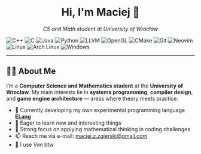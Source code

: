 <h1 align="center">Hi, I'm Maciej 👋</h1>

<p align="center">
  <em>CS and Math student at University of Wrocław</em>
</p>


![C++](https://img.shields.io/badge/Code-C++-informational?style=flat&logo=cplusplus&logoColor=white&color=00599C)
![C](https://img.shields.io/badge/Code-C-informational?style=flat&logo=c&logoColor=white&color=00599C)
![Java](https://img.shields.io/badge/Code-Java-informational?style=flat&logo=java&logoColor=white&color=007396)
![Python](https://img.shields.io/badge/Code-Python-informational?style=flat&logo=python&logoColor=white&color=3776AB)
![LLVM](https://img.shields.io/badge/Tool-LLVM-informational?style=flat&logo=llvm&logoColor=white&color=262D3A)
![OpenGL](https://img.shields.io/badge/Graphics-OpenGL-informational?style=flat&logo=opengl&logoColor=white&color=5586A4)
![CMake](https://img.shields.io/badge/Build-CMake-informational?style=flat&logo=cmake&logoColor=white&color=064F8C)
![Git](https://img.shields.io/badge/Tool-Git-informational?style=flat&logo=git&logoColor=white&color=F05032)
![Neovim](https://img.shields.io/badge/Editor-Neovim-informational?style=flat&logo=neovim&logoColor=white&color=57A143) 
![Linux](https://img.shields.io/badge/System-Linux-informational?style=flat&logo=linux&logoColor=black&color=FCC624)
![Arch Linux](https://img.shields.io/badge/Distro-ArchLinux-informational?style=flat&logo=arch-linux&logoColor=white&color=1793D1)
![Windows](https://img.shields.io/badge/System-Windows-informational?style=flat&logo=windows&logoColor=white&color=0078D6)

---

## 👨‍💻 About Me

I’m a **Computer Science and Mathematics student** at the **University of Wrocław**.
My main interests lie in **systems programming**, **compiler design**, and **game engine architecture** — areas where theory meets practice.  

- 🔭 Currently developing my own experimental programming language **[ELang](https://github.com/ELang)**
- 🌱 Eager to learn new and interesting things
- 🧠 Strong focus on applying mathematical thinking in coding challenges
- 📫 Reach me via e-mail: [maciej.z.zgierski@gmail.com](mailto:maciej.z.zgierski@gmail.com)
- 🚀 I use Vim btw
